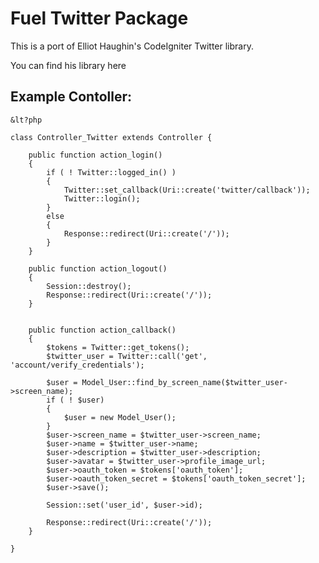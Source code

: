 
# Fuel Twitter Package

This is a port of Elliot Haughin's CodeIgniter Twitter library.

You can find his library here [](http://www.haughin.com/code/twitter/)

## Example Contoller:

	&lt?php

	class Controller_Twitter extends Controller {

		public function action_login()
		{
			if ( ! Twitter::logged_in() )
			{
				Twitter::set_callback(Uri::create('twitter/callback'));
				Twitter::login();
			}
			else
			{
				Response::redirect(Uri::create('/'));
			}
		}

		public function action_logout()
		{
			Session::destroy();
			Response::redirect(Uri::create('/'));
		}


		public function action_callback()
		{
			$tokens = Twitter::get_tokens();
			$twitter_user = Twitter::call('get', 'account/verify_credentials');

			$user = Model_User::find_by_screen_name($twitter_user->screen_name);
			if ( ! $user)
			{
				$user = new Model_User();
			}
			$user->screen_name = $twitter_user->screen_name;
			$user->name = $twitter_user->name;
			$user->description = $twitter_user->description;
			$user->avatar = $twitter_user->profile_image_url;
			$user->oauth_token = $tokens['oauth_token'];
			$user->oauth_token_secret = $tokens['oauth_token_secret'];
			$user->save();
			
			Session::set('user_id', $user->id);
			
			Response::redirect(Uri::create('/'));
		}
		
	}